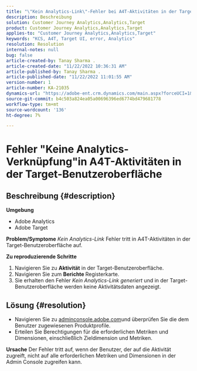```yaml
---
title: "\"Kein Analytics-Link\"-Fehler bei A4T-Aktivitäten in der Target-Benutzeroberfläche"
description: Beschreibung
solution: Customer Journey Analytics,Analytics,Target
product: Customer Journey Analytics,Analytics,Target
applies-to: "Customer Journey Analytics,Analytics,Target"
keywords: "KCS, A4T, Target UI, error, Analytics"
resolution: Resolution
internal-notes: null
bug: false
article-created-by: Tanay Sharma .
article-created-date: "11/22/2022 10:36:31 AM"
article-published-by: Tanay Sharma .
article-published-date: "11/22/2022 11:01:55 AM"
version-number: 1
article-number: KA-21035
dynamics-url: "https://adobe-ent.crm.dynamics.com/main.aspx?forceUCI=1&pagetype=entityrecord&etn=knowledgearticle&id=1efae180-516a-ed11-9561-6045bd006a22"
source-git-commit: b4c503a824ea05a00696396ed6774bd479681778
workflow-type: tm+mt
source-wordcount: '136'
ht-degree: 7%

---
```


# Fehler &quot;Keine Analytics-Verknüpfung&quot;in A4T-Aktivitäten in der Target-Benutzeroberfläche

## Beschreibung {#description}

<b>Umgebung</b>
- Adobe Analytics
- Adobe Target



<b>Problem/Symptome</b>
*Kein Analytics-Link* Fehler tritt in A4T-Aktivitäten in der Target-Benutzeroberfläche auf.



<b>Zu reproduzierende Schritte</b>

1. Navigieren Sie zu <b>Aktivität</b> in der Target-Benutzeroberfläche.
2. Navigieren Sie zum <b>Berichte </b>Registerkarte.
3. Sie erhalten den Fehler *Kein Analytics-Link generiert* und in der Target-Benutzeroberfläche werden keine Aktivitätsdaten angezeigt.



## Lösung {#resolution}


- Navigieren Sie zu [adminconsole.adobe.com](https://adminconsole.adobe.com/)und überprüfen Sie die dem Benutzer zugewiesenen Produktprofile.
- Erteilen Sie Berechtigungen für die erforderlichen Metriken und Dimensionen, einschließlich Zieldimension und Metriken.



<b>Ursache</b>
Der Fehler tritt auf, wenn der Benutzer, der auf die Aktivität zugreift, nicht auf alle erforderlichen Metriken und Dimensionen in der Admin Console zugreifen kann.
